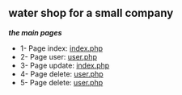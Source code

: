 water shop for a small company
---
___the main pages___
- 1- Page index:
   [index.php](https://github.com/OthmanSALAHI/water_shop/blob/master/watershop/index.php)
- 2- Page user:
   [user.php](https://github.com/OthmanSALAHI/water_shop/blob/master/watershop/user.php)
- 3- Page update:
   [index.php](https://github.com/OthmanSALAHI/water_shop/blob/master/watershop/update.php)
- 4- Page delete:
   [user.php](https://github.com/OthmanSALAHI/water_shop/blob/master/watershop/delete.php)
- 5- Page delete:
   [user.php](https://github.com/OthmanSALAHI/water_shop/blob/master/watershop/config.php)
